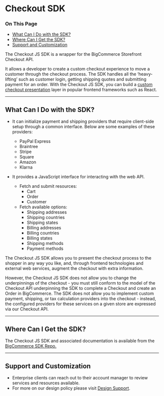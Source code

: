 # Checkout SDK
<div class="otp" id="no-index">
	<h3> On This Page </h3>
	<ul>
		<li><a href="#checkout-sdk_what-can-i-do"> What Can I Do with the SDK?</a></li>
		<li><a href="#checkout-sdk_where-to-get">Where Can I Get the SDK?
</a></li>
    <li><a href="#checkout-sdk_support-customization">Support and Customization
</a></li>
	</ul>
</div>

The Checkout JS SDK is a wrapper for the BigCommerce Storefront Checkout API.

It allows a developer to create a custom checkout experience to move a customer through the checkout process.
The SDK handles all the ‘heavy-lifting’ such as customer login, getting shipping quotes and submitting payment for an order.
With the Checkout JS SDK, you can build a [custom checkout presentation](https://github.com/bigcommerce/checkout-sdk-js-example) layer in popular frontend frameworks such as React.

---

<a href='#checkout-sdk_what-can-i-do' aria-hidden='true' class='block-anchor'  id='checkout-sdk_what-can-i-do'><i aria-hidden='true' class='linkify icon'></i></a>

## What Can I Do with the SDK?

-   It can initialize payment and shipping providers that require client-side setup through a common interface. Below are some examples of these providers:
    
    -   PayPal Express
    -   Braintree
    -   Stripe 
    -   Square
    -   Amazon
    -   Klarna
  
-   It provides a JavaScript interface for interacting with the web API.
    -   Fetch and submit resources:
        -   Cart
        -   Order
        -   Customer
    -   Fetch available options:
        -   Shipping addresses
        -   Shipping countries
        -   Shipping states
        -   Billing addresses
        -   Billing countries
        -   Billing states
        -   Shipping methods
        -   Payment methods
 
The Checkout JS SDK allows you to present the checkout process to the shopper in any way you like, and, through frontend technologies and external web services, augment the checkout with extra information. 

However, the Checkout JS SDK does not allow you to change the underpinnings of the checkout - you must still conform to the model of the Checkout API underpinning the SDK to complete a Checkout and create an Order in BigCommerce. 
The SDK does not allow you to implement custom payment, shipping, or tax calculation providers into the checkout - instead, the configured providers for these services on a given store are expressed via our Checkout API.

---

<a href='#checkout-sdk_where-to-get' aria-hidden='true' class='block-anchor'  id='checkout-sdk_where-to-get'><i aria-hidden='true' class='linkify icon'></i></a>

## Where Can I Get the SDK?
The Checkout JS SDK and associated documentation is available from the [BigCommerce SDK Repo.]( https://github.com/bigcommerce/checkout-sdk-js)

---

<a href='#checkout-sdk_support-customization' aria-hidden='true' class='block-anchor'  id='checkout-sdk_support-customization'><i aria-hidden='true' class='linkify icon'></i></a>

## Support and Customization
- Enterprise clients can reach out to their account manager to review services and resources available.
- For more on our design policy please visit [Design Support](https://forum.bigcommerce.com/s/article/BigCommerce-Design-Policy#support).

